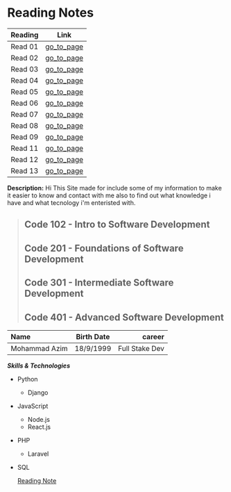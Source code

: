 # Reading Notes
| Reading         | Link  |
| :---          |    :----:   |
| Read 01 | [go_to_page](https://github.com/Mohammad99Azim/reading-notes/blob/main/Readings.md)   |
| Read 02 |[go_to_page](https://github.com/Mohammad99Azim/reading-notes/blob/main/Read_Class_02.md)  |
| Read 03 | [go_to_page](https://github.com/Mohammad99Azim/reading-notes/blob/main/Read_Class_03.md)   |
| Read 04 | [go_to_page](https://github.com/Mohammad99Azim/reading-notes/blob/main/Read_Class_04.md)  |
| Read 05 | [go_to_page](https://github.com/Mohammad99Azim/reading-notes/blob/main/Read:%2005%20-Linked%20Lists.md)   |
| Read 06 | [go_to_page](https://github.com/Mohammad99Azim/reading-notes/blob/main/Read_Class_06.md)  |
| Read 07 | [go_to_page](https://github.com/Mohammad99Azim/reading-notes/blob/main/Read_Class_07.md)   |
| Read 08 | [go_to_page](https://github.com/Mohammad99Azim/reading-notes/blob/main/Read_Class_08.md)   |
| Read 09 | [go_to_page](https://github.com/Mohammad99Azim/reading-notes/blob/main/Read_Class_09.md)   |
| Read 11 | [go_to_page](https://github.com/Mohammad99Azim/reading-notes/blob/main/Read_Class_11.md)   |
| Read 12 | [go_to_page](https://github.com/Mohammad99Azim/reading-notes/blob/main/Read_Class_12.md)   |
| Read 13 | [go_to_page](https://github.com/Mohammad99Azim/reading-notes/blob/main/Read_Class_13.md)   |




**Description:** Hi This Site made for include some of my information to make it easier to know and contact with me also to find out what knowledge i have and what tecnology i'm enteristed with.

> ## Code 102 - Intro to Software Development
> ## Code 201 - Foundations of Software Development
> ## Code 301 - Intermediate Software Development
> ## Code 401 - Advanced Software Development



| Name          | Birth Date  | career         |
| :---          |    :----:   |          ---:  |
| Mohammad Azim | 18/9/1999   | Full Stake Dev |

***Skills & Technologies***

- Python
    - Django
    

- JavaScript
    - Node.js
    - React.js

- PHP
    - Laravel
    

- SQL



	[Reading Note](https://mohammad99azim.github.io/reading-notes/)
